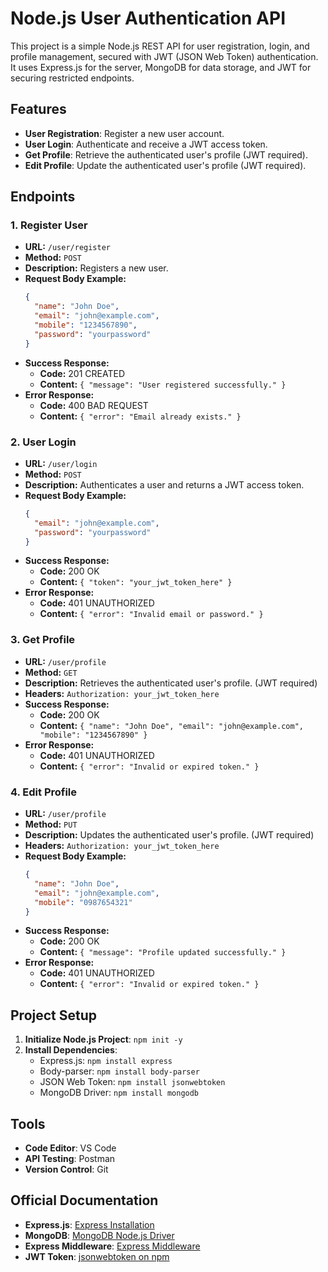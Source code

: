 # Node.js User Authentication API

This project is a simple Node.js REST API for user registration, login, and profile management, secured with JWT (JSON Web Token) authentication. It uses Express.js for the server, MongoDB for data storage, and JWT for securing restricted endpoints.

## Features

- **User Registration**: Register a new user account.
- **User Login**: Authenticate and receive a JWT access token.
- **Get Profile**: Retrieve the authenticated user's profile (JWT required).
- **Edit Profile**: Update the authenticated user's profile (JWT required).

## Endpoints

### 1. Register User

- **URL:** `/user/register`
- **Method:** `POST`
- **Description:** Registers a new user.
- **Request Body Example:**
  ```json
  {
    "name": "John Doe",
    "email": "john@example.com",
    "mobile": "1234567890",
    "password": "yourpassword"
  }
  ```
- **Success Response:**
  - **Code:** 201 CREATED
  - **Content:** `{ "message": "User registered successfully." }`
- **Error Response:**
  - **Code:** 400 BAD REQUEST
  - **Content:** `{ "error": "Email already exists." }`

### 2. User Login

- **URL:** `/user/login`
- **Method:** `POST`
- **Description:** Authenticates a user and returns a JWT access token.
- **Request Body Example:**
  ```json
  {
    "email": "john@example.com",
    "password": "yourpassword"
  }
  ```
- **Success Response:**
  - **Code:** 200 OK
  - **Content:** `{ "token": "your_jwt_token_here" }`
- **Error Response:**
  - **Code:** 401 UNAUTHORIZED
  - **Content:** `{ "error": "Invalid email or password." }`

### 3. Get Profile

- **URL:** `/user/profile`
- **Method:** `GET`
- **Description:** Retrieves the authenticated user's profile. (JWT required)
- **Headers:** `Authorization: your_jwt_token_here`
- **Success Response:**
  - **Code:** 200 OK
  - **Content:** `{ "name": "John Doe", "email": "john@example.com", "mobile": "1234567890" }`
- **Error Response:**
  - **Code:** 401 UNAUTHORIZED
  - **Content:** `{ "error": "Invalid or expired token." }`

### 4. Edit Profile

- **URL:** `/user/profile`
- **Method:** `PUT`
- **Description:** Updates the authenticated user's profile. (JWT required)
- **Headers:** `Authorization: your_jwt_token_here`
- **Request Body Example:**
  ```json
  {
    "name": "John Doe",
    "email": "john@example.com",
    "mobile": "0987654321"
  }
  ```
- **Success Response:**
  - **Code:** 200 OK
  - **Content:** `{ "message": "Profile updated successfully." }`
- **Error Response:**
  - **Code:** 401 UNAUTHORIZED
  - **Content:** `{ "error": "Invalid or expired token." }`

## Project Setup

1. **Initialize Node.js Project**: `npm init -y`
2. **Install Dependencies**:
   - Express.js: `npm install express`
   - Body-parser: `npm install body-parser`
   - JSON Web Token: `npm install jsonwebtoken`
   - MongoDB Driver: `npm install mongodb`

## Tools

- **Code Editor**: VS Code
- **API Testing**: Postman
- **Version Control**: Git

## Official Documentation

- **Express.js**: [Express Installation](https://expressjs.com/en/starter/installing.html)
- **MongoDB**: [MongoDB Node.js Driver](https://www.mongodb.com/docs/drivers/node/current/get-started/)
- **Express Middleware**: [Express Middleware](https://expressjs.com/en/resources/middleware.html)
- **JWT Token**: [jsonwebtoken on npm](https://www.npmjs.com/package/jsonwebtoken)

